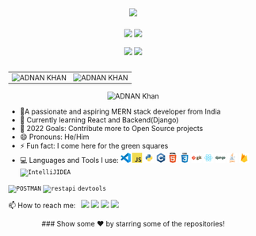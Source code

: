 <h1 align="center">
  <a href="#">
    <img src="https://readme-typing-svg.herokuapp.com/?lines=Hey,+There!+👋;ADNAN+here...;Glad+to+see+you!&center=true&size=30">
  </a>
</h1>

<p align="center">
<a href="https://www.instagram.com/adnan_khan_3621/" alt="Instgram Follow">
  <img src="https://img.shields.io/badge/Instagram-E4405F?style=for-the-badge&logo=instagram&logoColor=white"/></a>
   <a href="https://www.linkedin.com/in/adnan-khan-16a9bb217/" alt="Linkedin Follow">
  <img src="https://img.shields.io/badge/LinkedIn-0077B5?style=for-the-badge&logo=linkedin&logoColor=white"/></a>
 </a><br><br>
 
 <img src="https://emojis.slackmojis.com/emojis/images/1593555389/9579/blob_excited.gif?1593555389" width="30"/>
  <img src="https://activity-graph.herokuapp.com/graph?username=SDE-ADNAN&theme=dracula&bg_color=00000000&color=878787&line=4c8ed9&point=00000000&area=true&hide_border=true"><br><br>
  
<table>
  <tr>
   
<td><img src="https://github-readme-stats.vercel.app/api?username=SDE-ADNAN&include_all_commits=true&count_private=true&show_icons=true&line_height=20&title_color=7A7ADB&icon_color=2234AE&text_color=D3D3D3&bg_color=0,000000,130F40" alt="ADNAN KHAN" />
    <td><img src="https://github-readme-stats.vercel.app/api/top-langs?username=SDE-ADNAN&show_icons=true&locale=en&layout=compact&title_color=7A7ADB&icon_color=2234AE&text_color=D3D3D3&bg_color=0,000000,130F40" alt="ADNAN KHAN" /></td>
  </tr>
</table>
<div align="center">
<p><img align="center" src="https://github-readme-streak-stats.herokuapp.com/?user=SDE-ADNAN&theme=dark" alt="ADNAN Khan" /></p>
  </div>
  
- 🔭A passionate and aspiring MERN stack developer from India
- 🌱 Currently learning React and Backend(Django)
- 🤝 2022 Goals: Contribute more to Open Source projects
- 😄 Pronouns: He/Him
- ⚡ Fun fact: I come here for the green squares
- 💻 Languages and Tools I use:   <code><img height="20" src="https://raw.githubusercontent.com/github/explore/80688e429a7d4ef2fca1e82350fe8e3517d3494d/topics/visual-studio-code/visual-studio-code.png"></code>
<code><img height="20" src="https://raw.githubusercontent.com/github/explore/80688e429a7d4ef2fca1e82350fe8e3517d3494d/topics/javascript/javascript.png"></code>
<code><img height="20" src="https://raw.githubusercontent.com/github/explore/80688e429a7d4ef2fca1e82350fe8e3517d3494d/topics/python/python.png"></code>
<code><img height="20" src="https://raw.githubusercontent.com/github/explore/80688e429a7d4ef2fca1e82350fe8e3517d3494d/topics/cpp/cpp.png"></code>
<code><img height = "20" src = "https://raw.githubusercontent.com/github/explore/80688e429a7d4ef2fca1e82350fe8e3517d3494d/topics/html/html.png"></code>
<code><img height = "20" src = "https://raw.githubusercontent.com/github/explore/80688e429a7d4ef2fca1e82350fe8e3517d3494d/topics/css/css.png"></code>
<code><img height="20" src="https://raw.githubusercontent.com/github/explore/80688e429a7d4ef2fca1e82350fe8e3517d3494d/topics/git/git.png"></code>
<code><img height="20" src="https://raw.githubusercontent.com/github/explore/80688e429a7d4ef2fca1e82350fe8e3517d3494d/topics/react/react.png"></code>
<code><img height="20" src="https://raw.githubusercontent.com/github/explore/80688e429a7d4ef2fca1e82350fe8e3517d3494d/topics/django/django.png"></code>
<code><img height="20" src="https://raw.githubusercontent.com/github/explore/80688e429a7d4ef2fca1e82350fe8e3517d3494d/topics/java/java.png"></code>
<code><img height="20" src="https://raw.githubusercontent.com/github/explore/80688e429a7d4ef2fca1e82350fe8e3517d3494d/topics/firebase/firebase.png"></code>
 <code><img alt="IntelliJIDEA" src="https://img.shields.io/badge/IntelliJIDEA-000000.svg?style=for-the-badge&logo=intellij-idea&logoColor=white" /></code>
<!-- <code>postman</code> -->
 <code><img alt="POSTMAN" src="https://img.shields.io/badge/Postman-000000.svg?style=for-the-badge&logo=postman&logoColor=orange" /></code>
<code><img alt="restapi" src="https://img.shields.io/badge/RestApi-000000.svg?style=for-the-badge&logo=restapi&logoColor=white" /></code>
<code>devtools</code>




📫 How to reach me:
<code> [<img src ="https://img.shields.io/badge/instagram-%23E1306C.svg?&style=for-the-badge&logo=instagram&logoColor=white">](https://www.instagram.com/adnan_khan_3621/)</code>
<code>[<img src="https://img.shields.io/badge/linkedin-%230077b5.svg?&style=for-the-badge&logo=linkedin&logoColor=white" />](https://www.linkedin.com/in/adnan-khan-16a9bb217/)</code> 
<code>[<img src ="https://img.shields.io/badge/twitter-%231DA1F2.svg?&style=for-the-badge&logo=twitter&logoColor=white">](https://twitter.com/AdnanMobinKhan1)</code> 
<code>[<img src="https://img.shields.io/badge/youtube-%23FF0000.svg?&style=for-the-badge&logo=youtube&logoColor=white" />](https://www.youtube.com/channel/UC4xgTvaPLh9OnmujLmExNOQ)</code> 
 <div align="center">
 ### Show some ❤️ by starring some of the repositories!

</div>


